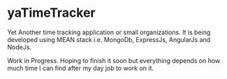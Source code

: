 # yaTimeTracker
Yet Another time tracking application or small organizations. It is being developed using MEAN stack i.e. MongoDb, ExpressJs, AngularJs and NodeJs.

Work in Progress. Hoping to finish it soon but everything depends on how much time I can find after my day job to work on it.

